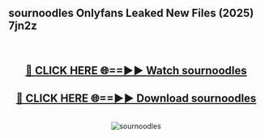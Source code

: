<h2>sournoodles Onlyfans Leaked New Files (2025) 7jn2z</h2>
<br>
<div align="center">
<h2><a href="https://mediafiles.top/sournoodles&ref=git" rel="nofollow">🔴 CLICK HERE 🌐==►► Watch sournoodles</a></h2>
<h2><a href="https://mediafiles.top/sournoodles&ref=git" rel="nofollow">🔴 CLICK HERE 🌐==►► Download sournoodles</a></h2>
<br>
<a href="https://mediafiles.top/sournoodles&ref=git" rel="nofollow" data-target="animated-image.originalLink"><img src="https://i.ibb.co.com/xMMVF88/686577567.gif" alt="sournoodles" style="max-width: 100%; display: inline-block;" data-target="animated-image.originalImage"></a>
</div>
<br>
<br>